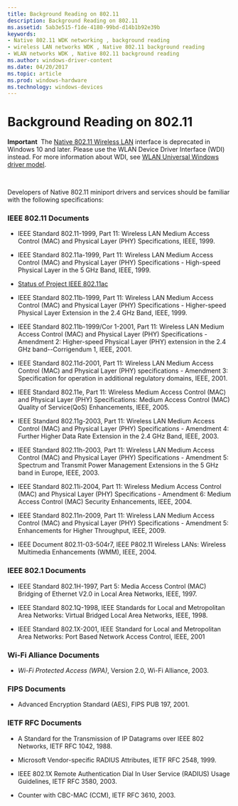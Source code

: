 ```yaml
---
title: Background Reading on 802.11
description: Background Reading on 802.11
ms.assetid: 5ab3e515-f1de-4180-99bd-d14b1b92e39b
keywords:
- Native 802.11 WDK networking , background reading
- wireless LAN networks WDK , Native 802.11 background reading
- WLAN networks WDK , Native 802.11 background reading
ms.author: windows-driver-content
ms.date: 04/20/2017
ms.topic: article
ms.prod: windows-hardware
ms.technology: windows-devices
---
```


# Background Reading on 802.11


**Important**  The [Native 802.11 Wireless LAN](native-802-11-wireless-lan4.md) interface is deprecated in Windows 10 and later. Please use the WLAN Device Driver Interface (WDI) instead. For more information about WDI, see [WLAN Universal Windows driver model](wifi-universal-driver-model.md).

 

Developers of Native 802.11 miniport drivers and services should be familiar with the following specifications:

### <a href="" id="ieee-802-11-documents"></a>IEEE 802.11 Documents

-   IEEE Standard 802.11-1999, Part 11: Wireless LAN Medium Access Control (MAC) and Physical Layer (PHY) Specifications, IEEE, 1999.

-   IEEE Standard 802.11a-1999, Part 11: Wireless LAN Medium Access Control (MAC) and Physical Layer (PHY) Specifications - High-speed Physical Layer in the 5 GHz Band, IEEE, 1999.

-   [Status of Project IEEE 802.11ac](http://www.ieee802.org/11/Reports/tgac_update.md)

-   IEEE Standard 802.11b-1999, Part 11: Wireless LAN Medium Access Control (MAC) and Physical Layer (PHY) Specifications - Higher-speed Physical Layer Extension in the 2.4 GHz Band, IEEE, 1999.

-   IEEE Standard 802.11b-1999/Cor 1-2001, Part 11: Wireless LAN Medium Access Control (MAC) and Physical Layer (PHY) Specifications - Amendment 2: Higher-speed Physical Layer (PHY) extension in the 2.4 GHz band--Corrigendum 1, IEEE, 2001.

-   IEEE Standard 802.11d-2001, Part 11: Wireless LAN Medium Access Control (MAC) and Physical Layer (PHY) specifications - Amendment 3: Specification for operation in additional regulatory domains, IEEE, 2001.

-   IEEE Standard 802.11e, Part 11: Wireless Medium Access Control (MAC) and Physical Layer (PHY) Specifications: Medium Access Control (MAC) Quality of Service(QoS) Enhancements, IEEE, 2005.

-   IEEE Standard 802.11g-2003, Part 11: Wireless LAN Medium Access Control (MAC) and Physical Layer (PHY) Specifications - Amendment 4: Further Higher Data Rate Extension in the 2.4 GHz Band, IEEE, 2003.

-   IEEE Standard 802.11h-2003, Part 11: Wireless LAN Medium Access Control (MAC) and Physical Layer (PHY) Specifications - Amendment 5: Spectrum and Transmit Power Management Extensions in the 5 GHz band in Europe, IEEE, 2003.

-   IEEE Standard 802.11i-2004, Part 11: Wireless Medium Access Control (MAC) and Physical Layer (PHY) Specifications - Amendment 6: Medium Access Control (MAC) Security Enhancements, IEEE, 2004.

-   IEEE Standard 802.11n-2009, Part 11: Wireless LAN Medium Access Control (MAC) and Physical Layer (PHY) Specifications - Amendment 5: Enhancements for Higher Throughput, IEEE, 2009.

-   IEEE Document 802.11-03-504r7, IEEE P802.11 Wireless LANs: Wireless Multimedia Enhancements (WMM), IEEE, 2004.

### <a href="" id="ieee-802-1-documents"></a>IEEE 802.1 Documents

-   IEEE Standard 802.1H-1997, Part 5: Media Access Control (MAC) Bridging of Ethernet V2.0 in Local Area Networks, IEEE, 1997.

-   IEEE Standard 802.1Q-1998, IEEE Standards for Local and Metropolitan Area Networks: Virtual Bridged Local Area Networks, IEEE, 1998.

-   IEEE Standard 802.1X-2001, IEEE Standard for Local and Metropolitan Area Networks: Port Based Network Access Control, IEEE, 2001

### Wi-Fi Alliance Documents

-   *Wi-Fi Protected Access (WPA)*, Version 2.0, Wi-Fi Alliance, 2003.

### FIPS Documents

-   Advanced Encryption Standard (AES), FIPS PUB 197, 2001.

### IETF RFC Documents

-   A Standard for the Transmission of IP Datagrams over IEEE 802 Networks, IETF RFC 1042, 1988.

-   Microsoft Vendor-specific RADIUS Attributes, IETF RFC 2548, 1999.

-   IEEE 802.1X Remote Authentication Dial In User Service (RADIUS) Usage Guidelines, IETF RFC 3580, 2003.

-   Counter with CBC-MAC (CCM), IETF RFC 3610, 2003.

 

 





